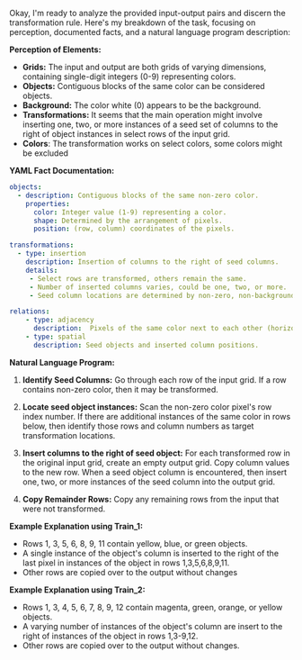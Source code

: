 Okay, I'm ready to analyze the provided input-output pairs and discern the transformation rule. Here's my breakdown of the task, focusing on perception, documented facts, and a natural language program description:

**Perception of Elements:**

*   **Grids:** The input and output are both grids of varying dimensions, containing single-digit integers (0-9) representing colors.
*   **Objects:** Contiguous blocks of the same color can be considered objects.
*   **Background:** The color white (0) appears to be the background.
*   **Transformations:** It seems that the main operation might involve inserting one, two, or more instances of a seed set of columns to the right of object instances in select rows of the input grid.
*    **Colors**: The transformation works on select colors, some colors might be excluded

**YAML Fact Documentation:**


```yaml
objects:
  - description: Contiguous blocks of the same non-zero color.
    properties:
      color: Integer value (1-9) representing a color.
      shape: Determined by the arrangement of pixels.
      position: (row, column) coordinates of the pixels.

transformations:
  - type: insertion
    description: Insertion of columns to the right of seed columns.
    details:
     - Select rows are transformed, others remain the same.
     - Number of inserted columns varies, could be one, two, or more.
     - Seed column locations are determined by non-zero, non-background colors.

relations:
    - type: adjacency
      description:  Pixels of the same color next to each other (horizontally or vertically) form an object.
    - type: spatial
      description: Seed objects and inserted column positions.
```


**Natural Language Program:**

1.  **Identify Seed Columns:** Go through each row of the input grid. If a row
    contains non-zero color, then it may be transformed.

2.  **Locate seed object instances:**
    Scan the non-zero color pixel's row index number. If there are additional instances of
    the same color in rows below, then identify those rows and column numbers as target
    transformation locations.

3.  **Insert columns to the right of seed object:** For each transformed row in the original
    input grid, create an empty output grid. Copy column values to the new row. When a seed object column is
    encountered, then insert one, two, or more instances of the seed column into the
    output grid.

4. **Copy Remainder Rows:** Copy any remaining rows from the input that were not
   transformed.

**Example Explanation using Train_1:**

*   Rows 1, 3, 5, 6, 8, 9, 11 contain yellow, blue, or green objects.
*    A single instance of the object's column is inserted to the right of the last pixel in instances of the object in rows 1,3,5,6,8,9,11.
*    Other rows are copied over to the output without changes

**Example Explanation using Train_2:**

*   Rows 1, 3, 4, 5, 6, 7, 8, 9, 12 contain magenta, green, orange, or yellow
    objects.
*   A varying number of instances of the object's column are insert to the right of instances of
    the object in rows 1,3-9,12.
*   Other rows are copied over to the output without changes.
